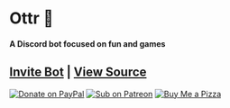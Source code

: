# Ottr 🦦

#### A Discord bot focused on fun and games

## [Invite Bot](https://discord.com/api/oauth2/authorize?client_id=995597291849269339&permissions=2048&scope=applications.commands%20bot) | [View Source](https://github.com/OttrBot/Ottr)

[![Donate on PayPal](https://img.shields.io/badge/Donate-PayPal-%2300457C?style=for-the-badge&logo=paypal)](https://paypal.me/zfbx)
[![Sub on Patreon](https://img.shields.io/badge/Support-Patreon-%23FF424D?style=for-the-badge&logo=patreon)](https://www.patreon.com/zfbx)
[![Buy Me a Pizza](https://img.shields.io/badge/Pizza-BuyMeACoffee-%23FFDD00?style=for-the-badge&logo=buymeacoffee)](https://www.buymeacoffee.com/zfbx)
